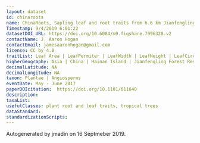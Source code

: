 ```yaml
---
layout: dataset
id: chinaroots
name: ChinaRoots, Sapling leaf and root traits from 6.6 km Jianfengling transect
Timestamp: 9/4/2019 6:01:22
datasetDOI_URL: https://doi.org/10.6084/m9.figshare.7996328.v2
contactName: J. Aaron Hogan
contactEmail: jamesaaronhogan@gmail.com
license: CC by 4.0
traitList: Leaf Area | LeafPermiter | LeafWidth | LeafHeight | LeafCircularity | LeafAspectRatio | LeafRoundness | LeafMass | SLA | LeafThickness | RootMass | RootLength | SpecificRootLength | RootProjArea | RootArea | SpecifcRootArea | RootAvgDiam | RootLenPerVol | RootVolume | RootTD | NRootTips  | SRTipAbund   NForks  | NCrossings
higherGeography: Asia | China | Hainan Island | Jianfengling Forest Reserve 
decimalLatitude: NA
decimalLongitude: NA
taxon: Plantae | Angiosperms
eventDate: May - June 2017
paperDOIcitation:  https://doi.org/10.1101/611640
description: 
taxaList: 
usefulClasses: plant root and leaf traits, tropical trees
dataStandard: 
standardizationScripts: 
---
```


Autogenerated by jmadin on 16 Septmeber 2019.
